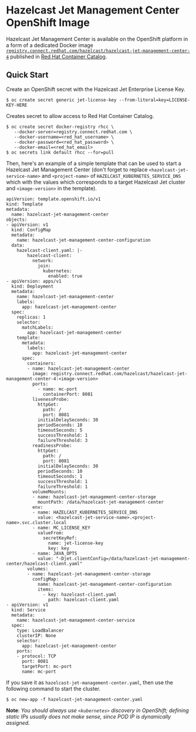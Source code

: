 # Hazelcast Jet Management Center OpenShift Image

Hazelcast Jet Management Center is available on the OpenShift platform in a
form of a dedicated Docker image
[`registry.connect.redhat.com/hazelcast/hazelcast-jet-management-center-4`](https://access.redhat.com/containers/?tab=overview#/registry.connect.redhat.com/hazelcast/hazelcast-jet-management-center-4)
published in [Red Hat Container Catalog](https://access.redhat.com/containers/).

## Quick Start

Create an OpenShift secret with the Hazelcast Jet Enterprise License
Key.

    $ oc create secret generic jet-license-key --from-literal=key=LICENSE-KEY-HERE

Creates secret to allow access to Red Hat Container Catalog.

    $ oc create secret docker-registry rhcc \
       --docker-server=registry.connect.redhat.com \
       --docker-username=<red_hat_username> \
       --docker-password=<red_hat_password> \
       --docker-email=<red_hat_email>
    $ oc secrets link default rhcc --for=pull

Then, here's an example of a simple template that can be used to start a
Hazelcast Jet Management Center (don't forget to replace
`<hazelcast-jet-service-name>` and `<project-name>` of
`HAZELCAST_KUBERNETES_SERVICE_DNS` which with the values which
corresponds to a target Hazelcast Jet cluster and `<image-version>` in
the template).

```
apiVersion: template.openshift.io/v1
kind: Template
metadata:
  name: hazelcast-jet-management-center
objects:
- apiVersion: v1
  kind: ConfigMap
  metadata:
    name: hazelcast-jet-management-center-configuration
  data:
    hazelcast-client.yaml: |-
        hazelcast-client:
          network:
            join:
              kubernetes:
                enabled: true
- apiVersion: apps/v1
  kind: Deployment
  metadata:
    name: hazelcast-jet-management-center
    labels:
      app: hazelcast-jet-management-center
  spec:
    replicas: 1
    selector:
      matchLabels:
        app: hazelcast-jet-management-center
    template:
      metadata:
        labels:
          app: hazelcast-jet-management-center
      spec:
        containers:
        - name: hazelcast-jet-management-center
          image: registry.connect.redhat.com/hazelcast/hazelcast-jet-management-center-4:<image-version>
          ports:
            - name: mc-port
              containerPort: 8081
          livenessProbe:
            httpGet:
              path: /
              port: 8081
            initialDelaySeconds: 30
            periodSeconds: 10
            timeoutSeconds: 5
            successThreshold: 1
            failureThreshold: 3
          readinessProbe:
            httpGet:
              path: /
              port: 8081
            initialDelaySeconds: 30
            periodSeconds: 10
            timeoutSeconds: 1
            successThreshold: 1
            failureThreshold: 1
          volumeMounts:
          - name: hazelcast-jet-management-center-storage
            mountPath: /data/hazelcast-jet-management-center
          env:
          - name: HAZELCAST_KUBERNETES_SERVICE_DNS
            value: <hazelcast-jet-service-name>.<project-name>.svc.cluster.local
          - name: MC_LICENSE_KEY
            valueFrom:
              secretKeyRef:
                name: jet-license-key
                key: key
          - name: JAVA_OPTS
            value: "-Djet.clientConfig=/data/hazelcast-jet-management-center/hazelcast-client.yaml"
        volumes:
        - name: hazelcast-jet-management-center-storage
          configMap:
            name: hazelcast-jet-management-center-configuration
            items:
              - key: hazelcast-client.yaml
                path: hazelcast-client.yaml
- apiVersion: v1
  kind: Service
  metadata:
    name: hazelcast-jet-management-center-service
  spec:
    type: LoadBalancer
    clusterIP: None
    selector:
      app: hazelcast-jet-management-center
    ports:
    - protocol: TCP
      port: 8081
      targetPort: mc-port
      name: mc-port
```

If you save it as `hazelcast-jet-management-center.yaml`, then use the following command to
start the cluster.

    $ oc new-app -f hazelcast-jet-management-center.yaml

**Note**: _You should always use `<kubernetes>` discovery in OpenShift;
defining static IPs usually does not make sense, since POD IP is
dynamically assigned._

